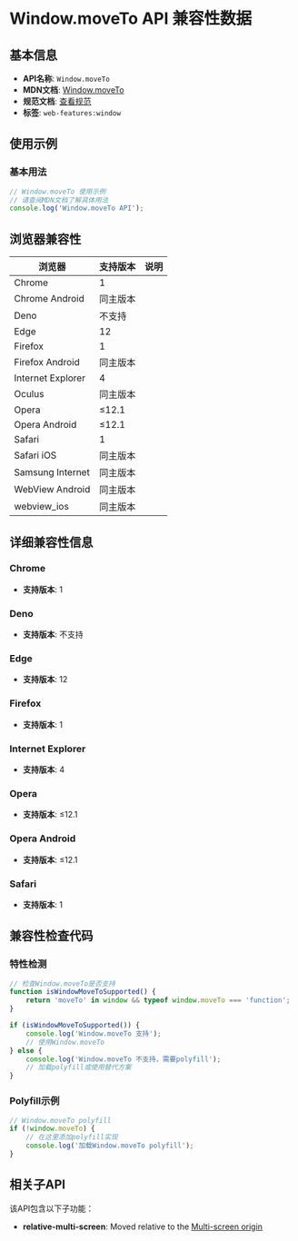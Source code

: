 # Window.moveTo API 兼容性数据

## 基本信息

- **API名称**: `Window.moveTo`
- **MDN文档**: [Window.moveTo](https://developer.mozilla.org/docs/Web/API/Window/moveTo)
- **规范文档**: [查看规范](https://drafts.csswg.org/cssom-view/#dom-window-moveto)
- **标签**: `web-features:window`

## 使用示例

### 基本用法

```javascript
// Window.moveTo 使用示例
// 请查阅MDN文档了解具体用法
console.log('Window.moveTo API');
```

## 浏览器兼容性

| 浏览器 | 支持版本 | 说明 |
|--------|----------|------|
| Chrome | 1 |  |
| Chrome Android | 同主版本 |  |
| Deno | 不支持 |  |
| Edge | 12 |  |
| Firefox | 1 |  |
| Firefox Android | 同主版本 |  |
| Internet Explorer | 4 |  |
| Oculus | 同主版本 |  |
| Opera | ≤12.1 |  |
| Opera Android | ≤12.1 |  |
| Safari | 1 |  |
| Safari iOS | 同主版本 |  |
| Samsung Internet | 同主版本 |  |
| WebView Android | 同主版本 |  |
| webview_ios | 同主版本 |  |

## 详细兼容性信息

### Chrome

- **支持版本**: 1

### Deno

- **支持版本**: 不支持

### Edge

- **支持版本**: 12

### Firefox

- **支持版本**: 1

### Internet Explorer

- **支持版本**: 4

### Opera

- **支持版本**: ≤12.1

### Opera Android

- **支持版本**: ≤12.1

### Safari

- **支持版本**: 1

## 兼容性检查代码

### 特性检测

```javascript
// 检查Window.moveTo是否支持
function isWindowMoveToSupported() {
    return 'moveTo' in window && typeof window.moveTo === 'function';
}

if (isWindowMoveToSupported()) {
    console.log('Window.moveTo 支持');
    // 使用Window.moveTo
} else {
    console.log('Window.moveTo 不支持，需要polyfill');
    // 加载polyfill或使用替代方案
}
```

### Polyfill示例

```javascript
// Window.moveTo polyfill
if (!window.moveTo) {
    // 在这里添加polyfill实现
    console.log('加载Window.moveTo polyfill');
}
```

## 相关子API

该API包含以下子功能：

- **relative-multi-screen**: Moved relative to the [Multi-screen origin](https://developer.mozilla.org/docs/Web/API/Window_Management_API/Multi-screen_origin)

